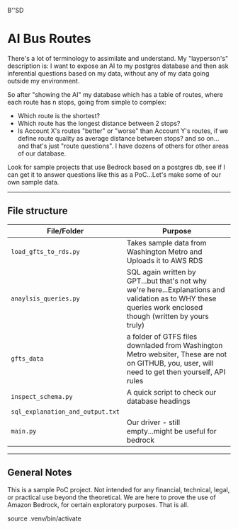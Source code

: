 
B''SD
# AI Bus Routes

There's a lot of terminology to assimilate and understand. My "layperson's" description is: I want to expose an AI to my postgres database and then ask inferential questions based on my data, without any of my data going outside my environment.

So after "showing the AI" my database which has a table of routes, where each route has n stops, going from simple to complex:
  * Which route is the shortest?
  * Which route has the longest distance between 2 stops?
  * Is Account X's routes "better" or "worse" than Account Y's routes, if we define route quality as average distance between stops?
and so on... and that's just "route questions". I have dozens of others for other areas of our database.

Look for sample projects that use Bedrock based on a postgres db, see if I can get it to answer questions like this as a PoC...Let's make some of our own sample data.

---

## File structure

|File/Folder      | Purpose              | 
|-----------------|----------------------|
|`load_gfts_to_rds.py`| Takes sample data from Washington Metro and Uploads it to AWS RDS|
|`anaylsis_queries.py`| SQL again written by GPT...but that's not why we're here...Explanations and validation as to WHY these queries work enclosed though (written by yours truly)|
|`gfts_data`      | a folder of GTFS files downladed from Washington Metro websiter, These are not on GITHUB, you, user, will need to get then yourself, API rules|
|`inspect_schema.py`| A quick script to check our database headings|
|`sql_explanation_and_output.txt`|
|`main.py`        | Our driver - still empty...might be useful for bedrock      |

---
## General Notes

This is a sample PoC project. Not intended for any financial, technical, legal, or practical use beyond the theoretical. We are here to prove the use of Amazon Bedrock, for certain exploratory purposes. That is all.

source .venv/bin/activate